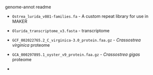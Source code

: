 genome-annot readme

* `Ostrea_lurida_v081-families.fa` - A custom repeat library for use in MAKER

* `Olurida_transcriptome_v3.fasta` - transcriptome  

* `GCF_002022765.2_C_virginica-3.0_protein.faa.gz` - _Crassostrea virginica_ proteome

* `GCA_000297895.1_oyster_v9_protein.faa.gz` - _Crassostrea gigas_ proteome

*